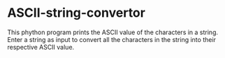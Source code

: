 # ASCII-string-convertor
This phython program prints the ASCII value of the characters in a string.
Enter a string as input to convert all the characters in the string into their respective ASCII value.
